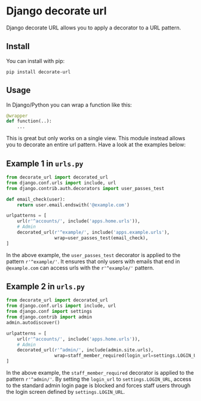 Django decorate url
====================

Django decorate URL allows you to apply a decorator to a URL pattern.

Install
-------

You can install with pip:


    pip install decorate-url


Usage
-----


In Django/Python you can wrap a function like this:

```python
@wrapper
def function(..):
    ...
```
This is great but only works on a single view.  This module instead allows
you to decorate an entire url pattern. Have a look at the examples below:



Example 1 in `urls.py`
----------------------
```python
from decorate_url import decorated_url
from django.conf.urls import include, url
from django.contrib.auth.decorators import user_passes_test

def email_check(user):
    return user.email.endswith('@example.com')

urlpatterns = [
    url(r'^accounts/', include('apps.home.urls')),
    # Admin
    decorated_url(r'^example/', include('apps.example.urls'),
                  wrap=user_passes_test(email_check),
]
```
In the above example, the `user_passes_test` decorator is applied to the 
pattern `r'^example/'`. It ensures that only users with emails that end in `@example.com` can
access urls with the `r'^example/'` pattern.



Example 2 in `urls.py`
----------------------
```python
from decorate_url import decorated_url
from django.conf.urls import include, url
from django.conf import settings
from django.contrib import admin
admin.autodiscover()

urlpatterns = [
    url(r'^accounts/', include('apps.home.urls')),
    # Admin
    decorated_url(r'^admin/', include(admin.site.urls),
                  wrap=staff_member_required(login_url=settings.LOGIN_URL)),
]
```
In the above example, the `staff_member_required` decorator is applied to the 
pattern `r'^admin/'`. By setting the `login_url` to `settings.LOGIN_URL`, access to the 
standard admin login page is blocked and forces staff users through the login screen
defined by `settings.LOGIN_URL`.
